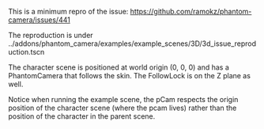 This is a minimum repro of the issue: https://github.com/ramokz/phantom-camera/issues/441

The reproduction is under ../addons/phantom_camera/examples/example_scenes/3D/3d_issue_reproduction.tscn

The character scene is positioned at world origin (0, 0, 0) and has a PhantomCamera that follows the skin.
The FollowLock is on the Z plane as well. 

Notice when running the example scene, the pCam respects the origin position of the character scene (where the pcam lives) rather than the position of the character in the parent scene.